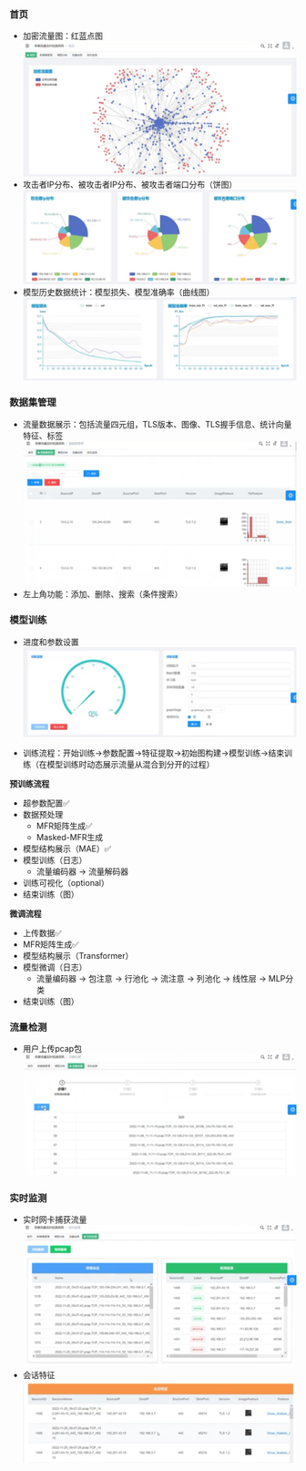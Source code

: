 ### 首页

- 加密流量图：红蓝点图![](./images/首页-加密流量图.png)
- 攻击者IP分布、被攻击者IP分布、被攻击者端口分布（饼图）![](./images/首页-IP端口.png)
- 模型历史数据统计：模型损失、模型准确率（曲线图）![](./images/首页-模型图.png)

### 数据集管理

- 流量数据展示：包括流量四元组，TLS版本、图像、TLS握手信息、统计向量特征、标签![](./images/数据集管理.png)
- 左上角功能：添加、删除、搜索（条件搜索）

### 模型训练

- 进度和参数设置![img](./images/模型训练-进度.png)

- 训练流程：开始训练→参数配置→特征提取→初始图构建→模型训练→结束训练（在模型训练时动态展示流量从混合到分开的过程）

**预训练流程**

- 超参数配置✅
- 数据预处理
  - MFR矩阵生成✅
  - Masked-MFR生成
- 模型结构展示（MAE）✅
- 模型训练（日志）
  - 流量编码器 → 流量解码器
- 训练可视化（optional）
- 结束训练（图）

**微调流程**

- 上传数据✅
- MFR矩阵生成✅
- 模型结构展示（Transformer）
- 模型微调（日志）
  - 流量编码器 → 包注意 → 行池化 → 流注意 → 列池化 → 线性层 → MLP分类
- 结束训练（图）

### 流量检测

- 用户上传pcap包![](./images/流量检测.png)

### 实时监测

- 实时网卡捕获流量![](./images/实时监测.png)
- 会话特征![](./images/流量检测-绘画特征.png)
